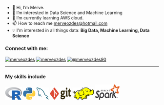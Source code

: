 - 👋 Hi, I’m Merve.
- 👀 I’m interested in Data Science and Machine Learning
- 🌱 I’m currently learning AWS cloud.
- 📫 How to reach me merveozdes@hotmail.com
- :bulb: I'm interested in all things data: **Big Data, Machine Learning, Data Science**
<!---
merveozdes/merveozdes is a ✨ special ✨ repository because its `README.md` (this file) appears on your GitHub profile.
You can click the Preview link to take a look at your changes.
--->






### Connect with me:

<p align="left">

<a href="https://linkedin.com/in/merveozdes" target="blank"><img align="center" src="https://raw.githubusercontent.com/rahuldkjain/github-profile-readme-generator/master/src/images/icons/Social/linked-in-alt.svg" alt="merveozdes" height="30" width="40" /></a>
<a href="https://kaggle.com/merveozdes" target="blank"><img align="center" src="https://raw.githubusercontent.com/rahuldkjain/github-profile-readme-generator/master/src/images/icons/Social/kaggle.svg" alt="merveozdes" height="30" width="40" /></a>
<a href="https://medium.com/@merveozdes90" target="blank"><img align="center" src="https://raw.githubusercontent.com/rahuldkjain/github-profile-readme-generator/master/src/images/icons/Social/medium.svg" alt="@merveozdes90" height="30" width="40" /></a>
</p>

---

### My skills include

<p align="left">
	<img title="R" alt="linux" src="https://raw.githubusercontent.com/yunusserhat/github/master/assets/media/skillsicons/r-lang.svg" width="55" />
	<img title="Python" alt="Python" src="https://raw.githubusercontent.com/yunusserhat/github/master/assets/media/skillsicons/python.svg" width="40" height="40" />
	<img title="MySQL" alt="MySQL" src="https://raw.githubusercontent.com/yunusserhat/github/master/assets/media/skillsicons/mysql.svg" width="40" height="40" />
	<img title="Git" alt="Git" src="https://raw.githubusercontent.com/yunusserhat/github/master/assets/media/skillsicons/git.svg" width="70" height="40" />
	<img title="Hadoop" alt="Hadoop" src="https://raw.githubusercontent.com/yunusserhat/github/master/assets/media/skillsicons/hadoop.svg" width="70" height="40" />
	<img title="Spark" alt="Spark" src="https://raw.githubusercontent.com/yunusserhat/github/master/assets/media/skillsicons/apache_spark.svg" width="80" height="50" />
</p>
